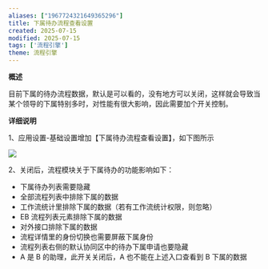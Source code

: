 ```yaml
---
aliases: ["1967724321649365296"]
title: 下属待办流程查看设置
created: 2025-07-15
modified: 2025-07-15
tags: ['流程引擎']
theme: 流程引擎
---
```


**概述**

目前下属的待办流程数据，默认是可以看的，没有地方可以关闭，这样就会导致当某个领导的下属特别多时，对性能有很大影响，因此需要加个开关控制。

**详细说明**

1、应用设置-基础设置增加【下属待办流程查看设置】，如下图所示

![](https://myhelpdoc.oss-cn-heyuan.aliyuncs.com/mdimages/87d53953cd4ca8d801b652edb661d76c.jpg)

2、关闭后，流程模块关于下属待办的功能影响如下：

- 下属待办列表需要隐藏
- 全部流程列表中排除下属的数据
- 工作流统计里排除下属的数据（若有工作流统计权限，则忽略）
- EB 流程列表元素排除下属的数据
- 对外接口排除下属的数据
- 流程详情里的身份切换也需要屏蔽下属身份
- 流程列表右侧的默认协同区中的待办下属申请也要隐藏
- A 是 B 的助理，此开关关闭后，A 也不能在上述入口查看到 B 下属的数据

